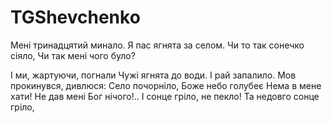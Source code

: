 # TGShevchenko

Мені тринадцятий минало.
Я пас ягнята за селом.
Чи то так сонечко сіяло,
Чи так мені чого було?

І ми, жартуючи, погнали
Чужі ягнята до води.
І рай запалило.
Мов прокинувся, дивлюся:
Село почорніло,
Боже небо голубеє
Нема в мене хати!
Не дав мені Бог нічого!..
І сонце гріло, не пекло!
Та недовго сонце гріло,

